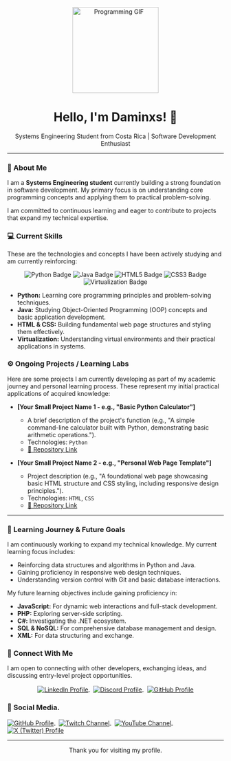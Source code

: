 <div align="center">
  <img src="https://media.giphy.com/media/LmNwrBhejkK9xVs0yF/giphy.gif" width="200" alt="Programming GIF" />
  <h1>Hello, I'm Daminxs! 👋</h1>
  <p>Systems Engineering Student from Costa Rica | Software Development Enthusiast</p>
</div>

---

### 🚀 About Me

I am a **Systems Engineering student** currently building a strong foundation in software development. My primary focus is on understanding core programming concepts and applying them to practical problem-solving.

I am committed to continuous learning and eager to contribute to projects that expand my technical expertise.

### 💻 Current Skills

These are the technologies and concepts I have been actively studying and am currently reinforcing:

<p align="center">
  <img src="https://img.shields.io/badge/Python-3776AB?style=for-the-badge&logo=python&logoColor=white" alt="Python Badge"/>
  <img src="https://img.shields.io/badge/Java-007396?style=for-the-badge&logo=java&logoColor=white" alt="Java Badge"/>
  <img src="https://img.shields.io/badge/HTML5-E34F26?style=for-the-badge&logo=html5&logoColor=white" alt="HTML5 Badge"/>
  <img src="https://img.shields.io/badge/CSS3-1572B6?style=for-the-badge&logo=css3&logoColor=white" alt="CSS3 Badge"/>
  <img src="https://img.shields.io/badge/Virtualization-green?style=for-the-badge&logo=virtualbox&logoColor=white" alt="Virtualization Badge"/>
</p>

* **Python:** Learning core programming principles and problem-solving techniques.
* **Java:** Studying Object-Oriented Programming (OOP) concepts and basic application development.
* **HTML & CSS:** Building fundamental web page structures and styling them effectively.
* **Virtualization:** Understanding virtual environments and their practical applications in systems.

### ⚙️ Ongoing Projects / Learning Labs

Here are some projects I am currently developing as part of my academic journey and personal learning process. These represent my initial practical applications of acquired knowledge:

* **[Your Small Project Name 1 - e.g., "Basic Python Calculator"]**
    * A brief description of the project's function (e.g., "A simple command-line calculator built with Python, demonstrating basic arithmetic operations.").
    * Technologies: `Python`
    * [🔗 Repository Link](https://github.com/YourUsername/YourRepo1)

* **[Your Small Project Name 2 - e.g., "Personal Web Page Template"]**
    * Project description (e.g., "A foundational web page showcasing basic HTML structure and CSS styling, including responsive design principles.").
    * Technologies: `HTML`, `CSS`
    * [🔗 Repository Link](https://github.com/YourUsername/YourRepo2)

---

### 🌱 Learning Journey & Future Goals

I am continuously working to expand my technical knowledge. My current learning focus includes:

* Reinforcing data structures and algorithms in Python and Java.
* Gaining proficiency in responsive web design techniques.
* Understanding version control with Git and basic database interactions.

My future learning objectives include gaining proficiency in:

* **JavaScript:** For dynamic web interactions and full-stack development.
* **PHP:** Exploring server-side scripting.
* **C#:** Investigating the .NET ecosystem.
* **SQL & NoSQL:** For comprehensive database management and design.
* **XML:** For data structuring and exchange.

### 💬 Connect With Me

I am open to connecting with other developers, exchanging ideas, and discussing entry-level project opportunities.

<p align="center">
  <a href="https://linkedin.com/in/your_linkedin_profile" target="_blank">
    <img align="center" src="https://img.shields.io/badge/LinkedIn-0077B5?style=for-the-badge&logo=linkedin&logoColor=white" alt="LinkedIn Profile"/>
  </a>
  &nbsp;
  <a href="https://discordapp.com/users/568547852792365056" target="_blank">
    <img align="center" src="https://img.shields.io/badge/Discord-7289DA?style=for-the-badge&logo=discord&logoColor=white" alt="Discord Profile"/>
  </a>
  &nbsp;
  <a href="https://github.com/YourUsername" target="_blank">
    <img align="center" src="https://img.shields.io/badge/GitHub-181717?style=for-the-badge&logo=github&logoColor=white" alt="GitHub Profile"/>
  </a>
  </p>

### 🔗 Social Media.

<p align="left">
  <a href="https://github.com/Daminxs" target="_blank">
    <img align="center" src="https://img.shields.io/badge/GitHub-181717?style=for-the-badge&logo=github&logoColor=white" alt="GitHub Profile"/>
  </a>
   
  <a href="https://www.twitch.tv/daminxs" target="_blank">
    <img align="center" src="https://img.shields.io/badge/Twitch-9146FF?style=for-the-badge&logo=twitch&logoColor=white" alt="Twitch Channel"/>
  </a>
   
  <a href="YOUR_YOUTUBE_CHANNEL_URL" target="_blank">
    <img align="center" src="https://img.shields.io/badge/YouTube-FF0000?style=for-the-badge&logo=youtube&logoColor=white" alt="YouTube Channel"/>
  </a>
   
  <a href="https://x.com/notdaminxs" target="_blank">
    <img align="center" src="https://img.shields.io/badge/X-000000?style=for-the-badge&logo=x&logoColor=white" alt="X (Twitter) Profile"/>
  </a>
</p>

---

<div align="center">
  Thank you for visiting my profile.
</div>
